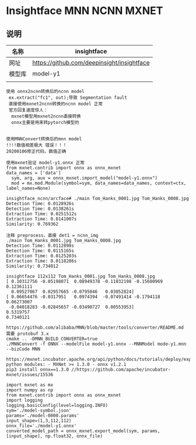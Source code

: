 # Insightface MNN NCNN MXNET

## 说明

| 名称   | **insightface**                            |
| ------ | ------------------------------------------ |
| 网址   | https://github.com/deepinsight/insightface |
| 模型库 | model-y1                                   |
|        |                                            |

```
使用 onnx2ncnn转换后的ncnn model
 ex.extract("fc1", out);导致 Segmentation fault
 直接使用mxnet2ncnn转换的ncnn model 正常
 官方回复速度惊人：
  mxnet模型用mxnet2ncnn直接转换
  onnx主要是用来转pytorch模型的


使用MNNConvert转换后的mnn model
!!!!数值相差极大 错误！！！
20200106修正代码，数值正确

```



```
使用mxnet验证 model-y1.onnx 正常
from mxnet.contrib import onnx as onnx_mxnet
data_names = ['data']
  sym, arg, aux = onnx_mxnet.import_model("model-y1.onnx")
  mod = mx.mod.Module(symbol=sym, data_names=data_names, context=ctx, label_names=None)
```



```
insightface_ncnn/arcface# ./main Tom_Hanks_0001.jpg Tom_Hanks_0008.jpg 
Detection Time: 0.0128926s
Detection Time: 0.0138261s
Extraction Time: 0.0251512s
Extraction Time: 0.0141007s
Similarity: 0.769362

注释 preprocess，直接 det1 = ncnn_img
./main Tom_Hanks_0001.jpg Tom_Hanks_0008.jpg 
Detection Time: 0.0112898s
Detection Time: 0.0115165s
Extraction Time: 0.0125203s
Extraction Time: 0.0118286s
Similarity: 0.734012
```



```
insightface 112x112 Tom_Hanks_0001.jpg Tom_Hanks_0008.jpg
[ 0.10312756 -0.05198071  0.08949378 -0.11032198 -0.15600969  0.12361111
  0.09527067  0.02957665 -0.0795046   0.03052824]
[ 0.06654476 -0.0317951   0.0974394  -0.07491414 -0.1794118   0.06273007
 -0.04018283 -0.02845657 -0.03490727  0.00553953]
0.5319757
0.7340121
```





```
https://github.com/alibaba/MNN/blob/master/tools/converter/README.md
需要 protobuf 3.x
cmake .. -DMNN_BUILD_CONVERTER=true
./MNNConvert -f ONNX --modelFile model-y1.onnx --MNNModel mode-y1.mnn --bizCode MNN 

```







```
https://mxnet.incubator.apache.org/api/python/docs/tutorials/deploy/export/onnx.html
python modules: - MXNet >= 1.3.0 - onnx v1.2.1 
pip3 install onnx==1.3.0 //https://github.com/apache/incubator-mxnet/issues/15536

import mxnet as mx
import numpy as np
from mxnet.contrib import onnx as onnx_mxnet
import logging
logging.basicConfig(level=logging.INFO)
sym='./model-symbol.json' 
params='./model-0000.params'
input_shape=(1,3,112,112)
onnx_file='./model-y1.onnx'
converted_model_path = onnx_mxnet.export_model(sym, params, [input_shape], np.float32, onnx_file)
```



